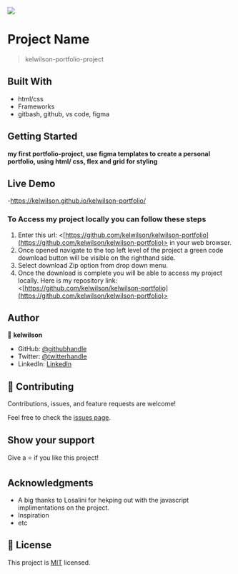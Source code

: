 ![](https://img.shields.io/badge/Microverse-blueviolet)

# Project Name

> kelwilson-portfolio-project

## Built With

- html/css
- Frameworks
- gitbash, github, vs code, figma

## Getting Started

**my first portfolio-project, use figma templates to create a personal portfolio, using html/ css, flex and grid for styling**

## Live Demo

-https://kelwilson.github.io/kelwilson-portfolio/


### To Access my project locally you can follow these steps

1. Enter this url: <[https://github.com/kelwilson/kelwilson-portfolio](https://github.com/kelwilson/kelwilson-portfolio)> in your web browser.
2. Once opened navigate to the top left level of the project a green code download button will be visible on the righthand side.
3. Select download Zip option from drop down menu.
4. Once the download is complete you will be able to access my project locally.
   Here is my repository link: <[https://github.com/kelwilson/kelwilson-portfolio](https://github.com/kelwilson/kelwilson-portfolio)>


## Author

👤 **kelwilson**

- GitHub: [@githubhandle](https://github.com/kelwilson)
- Twitter: [@twitterhandle](https://twitter.com/BesongMaris)
- LinkedIn: [LinkedIn](https://linkedin.com/in/kelly-besong-b33074237)

## 🤝 Contributing

Contributions, issues, and feature requests are welcome!

Feel free to check the [issues page](../../issues/).

## Show your support

Give a ⭐️ if you like this project!

## Acknowledgments

- A big thanks to Losalini for hekping out with the javascript implimentations on the project.
- Inspiration
- etc

## 📝 License

This project is [MIT](./MIT.md) licensed.
